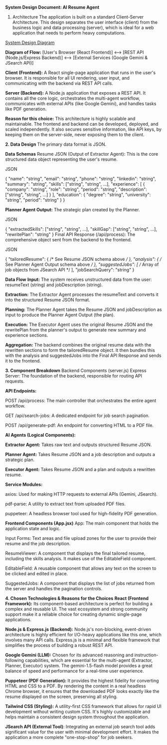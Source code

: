 **System Design Document: AI Resume Agent**
1. Architecture
The application is built on a standard Client-Server Architecture. This design separates the user interface (client) from the business logic and data processing (server), which is ideal for a web application that needs to perform heavy computations.

[System Design Diagram](https://drive.google.com/file/d/1aYBn0ZHfMgaGmE-eoar0vcerU9ru2qER/view?usp=drivesdk)


**Diagram of Flow:**
[User's Browser (React Frontend)] <--> [REST API (Node.js/Express Backend)] <--> [External Services (Google Gemini & JSearch API)]

**Client (Frontend):** A React single-page application that runs in the user's browser. It is responsible for all UI rendering, user input, and communicating with the backend via REST API calls.

**Server (Backend):** A Node.js application that exposes a REST API. It contains all the core logic, orchestrates the multi-agent workflow, communicates with external APIs (like Google Gemini), and handles tasks like PDF generation.

**Reason for this choice:** This architecture is highly scalable and maintainable. The frontend and backend can be developed, deployed, and scaled independently. It also secures sensitive information, like API keys, by keeping them on the server-side, never exposing them to the client.

**2. Data Design**
The primary data format is JSON.

**Data Schemas**
Resume JSON (Output of Extractor Agent): This is the core structured data object representing the user's resume.

JSON

{
  "name": "string",
  "email": "string",
  "phone": "string",
  "linkedin": "string",
  "summary": "string",
  "skills": ["string", "string", ...],
  "experience": [
    {
      "company": "string",
      "role": "string",
      "period": "string",
      "description": ["string", "string", ...]
    }
  ],
  "education": {
    "degree": "string",
    "university": "string",
    "period": "string"
  }
}


**Planner Agent Output:** The strategic plan created by the Planner.

JSON

{
  "extractedSkills": ["string", "string", ...],
  "skillGap": ["string", "string", ...],
  "rewritePlan": "string"
}
Final API Response (/api/process): The comprehensive object sent from the backend to the frontend.

JSON

{
  "tailoredResume": { /* See Resume JSON schema above */ },
  "analysis": { /* See Planner Agent Output schema above */ },
  "suggestedJobs": [ /* Array of job objects from JSearch API */ ],
  "jobSearchQuery": "string"
}



**Data Flow**
**Input:** The system receives unstructured data from the user: resumeText (string) and jobDescription (string).

**Extraction:** The Extractor Agent processes the resumeText and converts it into the structured Resume JSON format.

**Planning:** The Planner Agent takes the Resume JSON and jobDescription as input to produce the Planner Agent Output (the plan).

**Execution:** The Executor Agent uses the original Resume JSON and the rewritePlan from the planner's output to generate new summary and experience sections.

**Aggregation:** The backend combines the original resume data with the rewritten sections to form the tailoredResume object. It then bundles this with the analysis and suggestedJobs into the Final API Response and sends it to the frontend.



**3. Component Breakdown**
Backend Components (server.js)
Express Server: The foundation of the backend, responsible for routing API requests.

**API Endpoints:**

POST /api/process: The main controller that orchestrates the entire agent workflow.

GET /api/search-jobs: A dedicated endpoint for job search pagination.

POST /api/generate-pdf: An endpoint for converting HTML to a PDF file.

**AI Agents (Logical Components):**

**Extractor Agent:** Takes raw text and outputs structured Resume JSON.

**Planner Agent:** Takes Resume JSON and a job description and outputs a strategic plan.

**Executor Agent:** Takes Resume JSON and a plan and outputs a rewritten resume.

**Service Modules:**

axios: Used for making HTTP requests to external APIs (Gemini, JSearch).

pdf-parse: A utility to extract text from uploaded PDF files.

puppeteer: A headless browser tool used for high-fidelity PDF generation.

**Frontend Components (App.jsx)**
App: The main component that holds the application state and logic.

Input Forms: Text areas and file upload zones for the user to provide their resume and the job description.

ResumeViewer: A component that displays the final tailored resume, including the skills analysis. It makes use of the EditableField component.

EditableField: A reusable component that allows any text on the screen to be clicked and edited in place.

SuggestedJobs: A component that displays the list of jobs returned from the server and handles the pagination controls.


**4. Chosen Technologies & Reasons for the Choices**
**React (Frontend Framework):** Its component-based architecture is perfect for building a complex and reusable UI. The vast ecosystem and strong community support make it a reliable choice for creating dynamic single-page applications.



**Node.js & Express.js (Backend):** Node.js's non-blocking, event-driven architecture is highly efficient for I/O-heavy applications like this one, which involves many API calls. Express.js is a minimal and flexible framework that simplifies the process of building a robust REST API.




**Google Gemini (LLM):** Chosen for its advanced reasoning and instruction-following capabilities, which are essential for the multi-agent (Extractor, Planner, Executor) system. The gemini-1.5-flash model provides a great balance of speed and performance for a real-time user experience.



**Puppeteer (PDF Generation):** It provides the highest fidelity for converting HTML and CSS to a PDF. By rendering the content in a real headless Chrome browser, it ensures that the downloaded PDF looks exactly like the resume displayed on the screen, preserving all styling.



**Tailwind CSS (Styling):** A utility-first CSS framework that allows for rapid UI development without writing custom CSS. It's highly customizable and helps maintain a consistent design system throughout the application.



**JSearch API (External Tool)**: Integrating an external job search tool adds significant value for the user with minimal development effort. It makes the application a more complete "one-stop-shop" for job seekers.
